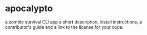 # apocalypto
a zombie survival CLI app
a short description, install instructions, a contributor's guide and a link to the license for your code.